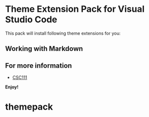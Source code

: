 # Theme Extension Pack for Visual Studio Code 
This pack will install following theme extensions for you:

## Working with Markdown

## For more information

* [CSC111](https://jialiangtan.github.io/vscodetutorial/)

**Enjoy!**
# themepack
